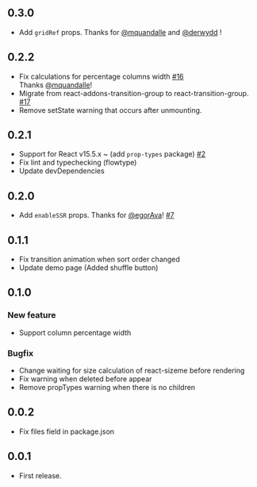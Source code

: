 ## 0.3.0

* Add `gridRef` props. Thanks for [@mquandalle](https://github.com/mquandalle) and [@derwydd](https://github.com/derwydd) !



## 0.2.2

* Fix calculations for percentage columns width [#16](https://github.com/tsuyoshiwada/react-stack-grid/pull/16)  
  Thanks [@mquandalle](https://github.com/mquandalle)!
* Migrate from react-addons-transition-group to react-transition-group. [#17](https://github.com/tsuyoshiwada/react-stack-grid/issues/17)
* Remove setState warning that occurs after unmounting.



## 0.2.1

* Support for React v15.5.x ~ (add `prop-types` package) [#2](https://github.com/tsuyoshiwada/react-stack-grid/issues/12)
* Fix lint and typechecking (flowtype)
* Update devDependencies



## 0.2.0

* Add `enableSSR` props. Thanks for [@egorAva](https://github.com/egorAva)! [#7](https://github.com/tsuyoshiwada/react-stack-grid/pull/7)



## 0.1.1

* Fix transition animation when sort order changed
* Update demo page (Added shuffle button)



## 0.1.0

### New feature

* Support column percentage width

### Bugfix

* Change waiting for size calculation of react-sizeme before rendering
* Fix warning when deleted before appear
* Remove propTypes warning when there is no children



## 0.0.2

* Fix files field in package.json



## 0.0.1

* First release.
